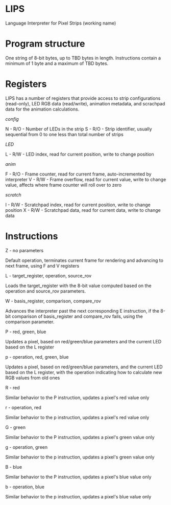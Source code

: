 # LIPS
Language Interpreter for Pixel Strips (working name)

# Program structure

One string of 8-bit bytes, up to TBD bytes in length. Instructions contain a minimum of 1 byte and a maximum of TBD bytes.

# Registers

LIPS has a number of registers that provide access to strip configurations (read-only), LED RGB data (read/write), animation metadata, and scrachpad data for the animation calculations. 

_config_

N - R/O - Number of LEDs in the strip 
S - R/O - Strip identifier, usually sequential from 0 to one less than total number of strips

_LED_

L - R/W - LED index, read for current position, write to change position

_anim_

F - R/O - Frame counter, read for current frame, auto-incremented by interpreter
V - R/W - Frame overflow, read for current value, write to change value, affects where frame counter will roll over to zero

_scratch_

I - R/W - Scratchpad index, read for current position, write to change position
X - R/W - Scratchpad data, read for current data, write to change data

# Instructions

Z - no parameters

Default operation, terminates current frame for rendering and advancing to next frame, using F and V registers

L - target_register, operation, source_rov

Loads the target_register with the 8-bit value computed based on the operation and source_rov parameters.

W - basis_register, comparison, compare_rov

Advances the interpreter past the next corresponding E instruction, if the 8-bit comparison of basis_register and compare_rov fails, using the comparison parameter. 

P - red, green, blue

Updates a pixel, based on red/green/blue parameters and the current LED based on the L register

p - operation, red, green, blue

Updates a pixel, based on red/green/blue parameters, and the current LED based on the L register, with the operation indicating how to calculate new RGB values from old ones

R - red

Similar behavior to the P instruction, updates a pixel's red value only

r - operation, red

Similar behavior to the p instruction, updates a pixel's red value only

G - green

Similar behavior to the P instruction, updates a pixel's green value only

g - operation, green

Similar behavior to the p instruction, updates a pixel's green value only

B - blue

Similar behavior to the P instruction, updates a pixel's blue value only

b - operation, blue

Similar behavior to the p instruction, updates a pixel's blue value only

